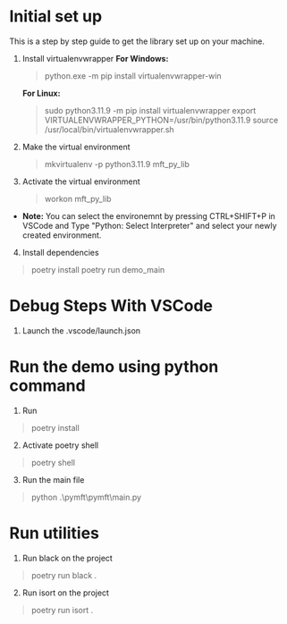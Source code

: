 # Initial set up
This is a step by step guide to get the library set up on your machine.

 1. Install virtualenvwrapper
    **For Windows:**
    > python.exe -m pip  install virtualenvwrapper-win

    **For Linux:**
    > sudo python3.11.9 -m pip install virtualenvwrapper
    > export VIRTUALENVWRAPPER_PYTHON=/usr/bin/python3.11.9
    > source /usr/local/bin/virtualenvwrapper.sh 
 2. Make the virtual environment
    > mkvirtualenv -p python3.11.9 mft_py_lib
 3. Activate the virtual environment
    > workon mft_py_lib
- **Note:** You can select the environemnt by pressing CTRL+SHIFT+P in VSCode and Type "Python: Select Interpreter" and select your newly created environment.
 4. Install dependencies
   > poetry install
   > poetry run demo_main


# Debug Steps With VSCode
 1. Launch the .vscode/launch.json

# Run the demo using python command
 1. Run
   > poetry install
 2. Activate poetry shell
   > poetry shell
 3. Run the main file
   > python .\pymft\pymft\main.py


# Run utilities
 1. Run black on the project
   > poetry run black .
 2. Run isort on the project
   > poetry run isort .